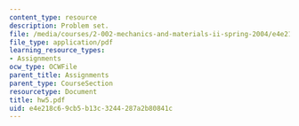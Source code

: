 ```yaml
---
content_type: resource
description: Problem set.
file: /media/courses/2-002-mechanics-and-materials-ii-spring-2004/e4e218c69cb5b13c3244287a2b80841c_hw5.pdf
file_type: application/pdf
learning_resource_types:
- Assignments
ocw_type: OCWFile
parent_title: Assignments
parent_type: CourseSection
resourcetype: Document
title: hw5.pdf
uid: e4e218c6-9cb5-b13c-3244-287a2b80841c
---
```

